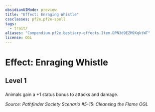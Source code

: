 ```yaml
---
obsidianUIMode: preview
title: "Effect: Enraging Whistle"
cssclasses: pf2e,pf2e-spell
tags:
  - trait/
aliases: "Compendium.pf2e.bestiary-effects.Item.DPN3d9EZM9XqktWT"
license: OGL
---
```

# Effect: Enraging Whistle
## Level 1
### 






Animals gain a +1 status bonus to attacks and damage.

*Source: Pathfinder Society Scenario #5-15: Cleansing the Flame*
*OGL*
